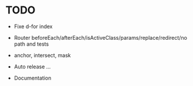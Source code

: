 # TODO

- Fixe d-for index

- Router beforeEach/afterEach/isActiveClass/params/replace/redirect/no path and tests
- anchor, intersect, mask

- Auto release ...
- Documentation
